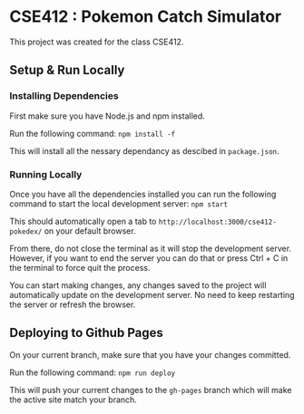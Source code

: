 # CSE412 : Pokemon Catch Simulator

This project was created for the class CSE412.

## Setup & Run Locally

### Installing Dependencies

First make sure you have Node.js and npm installed.

Run the following command: `npm install -f`

This will install all the nessary dependancy as descibed in `package.json`.

### Running Locally

Once you have all the dependencies installed you can run the following command to start the local development server: `npm start`

This should automatically open a tab to `http://localhost:3000/cse412-pokedex/` on your default browser.

From there, do not close the terminal as it will stop the development server. However, if you want to end the server you can do that or press Ctrl + C in the terminal to force quit the process.

You can start making changes, any changes saved to the project will automatically update on the development server. No need to keep restarting the server or refresh the browser.

## Deploying to Github Pages

On your current branch, make sure that you have your changes committed.

Run the following command: `npm run deploy`

This will push your current changes to the `gh-pages` branch which will make the active site match your branch.
